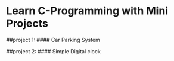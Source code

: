 # Learn C-Programming with Mini Projects

##project 1: #### Car Parking System

##project 2: #### Simple Digital clock
